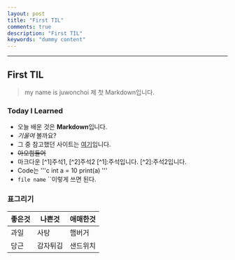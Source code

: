 ```yaml
---
layout: post
title: "First TIL"
comments: true
description: "First TIL"
keywords: "dummy content"
---
```

---
## First TIL
> my name is juwonchoi
> 제 첫 Markdown입니다.

### Today I Learned
- 오늘 배운 것은 **Markdown**입니다. 
- *기울여* 볼까요?
- 그 중 참고했던 사이트는 [여기](https://gbsb.tistory.com/154)입니다.
- ~~아오힘들어~~ 
- 마크다운 [^1]주석1, [^2]주석2
\[^1]:주석입니다.
\[^2]:주석2입니다.
- Code는
'''c
int a = 10
print(a)
'''
- `file name` ``이렇게 쓰면 된다.

### 표그리기
|좋은것|나쁜것|애매한것|
|----|----|----|
|과일|사탕|햄버거|
|당근|감자튀김|샌드위치|
